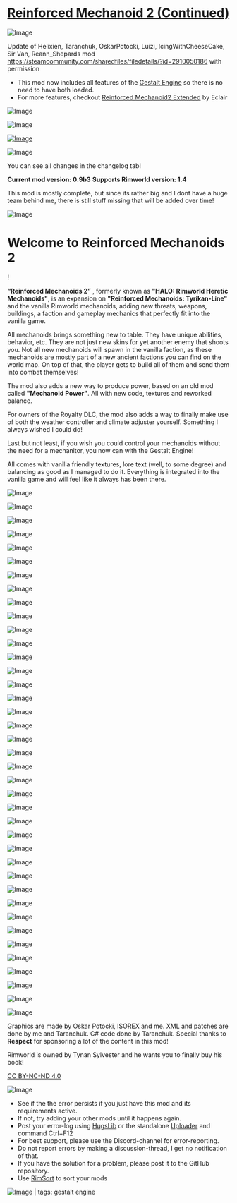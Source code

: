 # [Reinforced Mechanoid 2 (Continued)](https://steamcommunity.com/sharedfiles/filedetails/?id=3400713047)

![Image](https://i.imgur.com/buuPQel.png)

Update of Helixien, Taranchuk, OskarPotocki, Luizi, IcingWithCheeseCake, Sir Van, Reann_Shepards mod https://steamcommunity.com/sharedfiles/filedetails/?id=2910050186
with permission

- This mod now includes all features of the [Gestalt Engine](https://steamcommunity.com/sharedfiles/filedetails/?id=3392334612) so there is no need to have both loaded.
- For more features, checkout [Reinforced Mechanoid2 Extended](https://steamcommunity.com/sharedfiles/filedetails/?id=3458490409) by Eclair

![Image](https://i.imgur.com/pufA0kM.png)
	
![Image](https://i.imgur.com/Z4GOv8H.png)

[![Image](https://i.imgur.com/lMvcJSM.png)](https://steamcommunity.com/sharedfiles/filedetails/?id=2023507013)

![Image](https://i.imgur.com/NaWKVlJ.png)

You can see all changes in the changelog tab!

**Current mod version: 0.9b3**
**Supports Rimworld version: 1.4**

This mod is mostly complete, but since its rather big and I dont have a huge team behind me, there is still stuff missing that will be added over time!

![Image](https://i.imgur.com/GmT36Tn.png)

# Welcome to Reinforced Mechanoids 2
!

**“Reinforced Mechanoids 2”** , formerly known as **"HALO: Rimworld Heretic Mechanoids"**, is an expansion on **"Reinforced Mechanoids: Tyrikan-Line"** and the vanilla Rimworld mechanoids, adding new threats, weapons, buildings, a faction and gameplay mechanics that perfectly fit into the vanilla game.

All mechanoids brings something new to table. They have unique abilities, behavior, etc. They are not just new skins for yet another enemy that shoots you. Not all new mechanoids will spawn in the vanilla faction, as these mechanoids are mostly part of a new ancient factions you can find on the world map.
On top of that, the player gets to build all of them and send them into combat themselves!

The mod also adds a new way to produce power, based on an old mod called **"Mechanoid Power"**. All with new code, textures and reworked balance. 

For owners of the Royalty DLC, the mod also adds a way to finally make use of both the weather controller and climate adjuster yourself. Something I always wished I could do!

Last but not least, if you wish you could control your mechanoids without the need for a mechanitor, you now can with the Gestalt Engine!

All comes with vanilla friendly textures, lore text (well, to some degree) and balancing as good as I managed to do it. Everything is integrated into the vanilla game and will feel like it always has been there.

![Image](https://i.imgur.com/T9wzmJ9.png)

![Image](https://i.imgur.com/fOfnit4.png)

![Image](https://i.imgur.com/zlGsD6R.png)

![Image](https://i.imgur.com/fxri6Jf.png)

![Image](https://i.imgur.com/0OAXyIg.png)

![Image](https://i.imgur.com/Wz4e4eQ.png)

![Image](https://i.imgur.com/ltHOnOs.png)

![Image](https://i.imgur.com/qdIKdGe.png)

![Image](https://i.imgur.com/WOJKrdh.png)

![Image](https://i.imgur.com/0WHFQUM.png)

![Image](https://i.imgur.com/Yv4QPfl.png)

![Image](https://i.imgur.com/gKMI2nr.png)

![Image](https://i.imgur.com/7I0yfbh.png)

![Image](https://i.imgur.com/eZa87Nz.png)

![Image](https://i.imgur.com/4usYod3.png)

![Image](https://i.imgur.com/hfugsZg.png)

![Image](https://i.imgur.com/iCxJl3s.png)

![Image](https://i.imgur.com/u2wlD7B.png)

![Image](https://i.imgur.com/7KjUgio.png)

![Image](https://i.imgur.com/2mhKtbS.png)

![Image](https://i.imgur.com/d5JbN26.png)

![Image](https://i.imgur.com/a0yTHcP.png)

![Image](https://i.imgur.com/1QWyGet.png)

![Image](https://i.imgur.com/CzhRm5R.png)

![Image](https://i.imgur.com/QnLQfoi.png)

![Image](https://i.imgur.com/6qACQtD.png)

![Image](https://i.imgur.com/BVN4bv6.png)

![Image](https://i.imgur.com/5PZ0yqA.png)

![Image](https://i.imgur.com/KfK27QO.png)

![Image](https://i.imgur.com/2LRWoBu.png)

![Image](https://i.imgur.com/KNIeQva.png)

![Image](https://i.imgur.com/LaSbyQ0.png)

![Image](https://i.imgur.com/m0w6kdZ.png)

![Image](https://i.imgur.com/Zsf4dPd.png)

![Image](https://i.imgur.com/OZMZJFA.png)

![Image](https://i.imgur.com/Ik9bon7.png)

![Image](https://i.imgur.com/UEibpNZ.png)

![Image](https://i.imgur.com/PVarQ47.png)


![Image](https://i.imgur.com/L1YzL79.png)

Graphics are made by Oskar Potocki, ISOREX and me.
XML and patches are done by me and Taranchuk.
C# code done by Taranchuk.
Special thanks to **Respect** for sponsoring a lot of the content in this mod!

Rimworld is owned by Tynan Sylvester and he wants you to finally buy his book! 

[ CC BY-NC-ND 4.0](https://creativecommons.org/licenses/by-nc-nd/4.0/)

![Image](https://i.imgur.com/PwoNOj4.png)



-  See if the the error persists if you just have this mod and its requirements active.
-  If not, try adding your other mods until it happens again.
-  Post your error-log using [HugsLib](https://steamcommunity.com/workshop/filedetails/?id=818773962) or the standalone [Uploader](https://steamcommunity.com/sharedfiles/filedetails/?id=2873415404) and command Ctrl+F12
-  For best support, please use the Discord-channel for error-reporting.
-  Do not report errors by making a discussion-thread, I get no notification of that.
-  If you have the solution for a problem, please post it to the GitHub repository.
-  Use [RimSort](https://github.com/RimSort/RimSort/releases/latest) to sort your mods

 

[![Image](https://img.shields.io/github/v/release/emipa606/ReinforcedMechanoid2?label=latest%20version&style=plastic&color=9f1111&labelColor=black)](https://steamcommunity.com/sharedfiles/filedetails/changelog/3400713047) | tags:  gestalt engine
